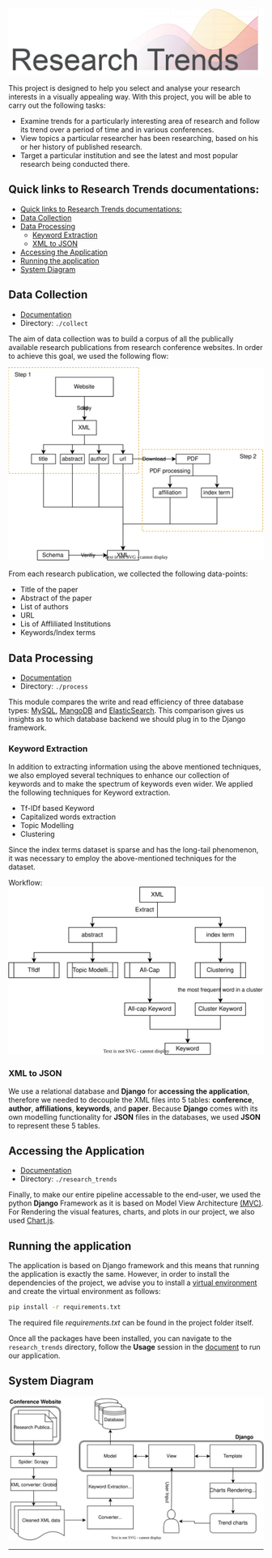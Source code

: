 ![Research Trends](./static/banner.jpg)

This project is designed to help you select and analyse your research interests in a visually appealing way. With this project, you will be able to carry out the following tasks:
- Examine trends for a particularly interesting area of research and follow its trend over a period of time and in various conferences. 
- View topics a particular researcher has been researching, based on his or her history of published research.
- Target a particular institution and see the latest and most popular research being conducted there.

## Quick links to Research Trends documentations:

- [Quick links to Research Trends documentations:](#quick-links-to-research-trends-documentations)
- [Data Collection](#data-collection)
- [Data Processing](#data-processing)
  - [Keyword Extraction](#keyword-extraction)
  - [XML to JSON](#xml-to-json)
- [Accessing the Application](#accessing-the-application)
- [Running the application](#running-the-application)
- [System Diagram](#system-diagram)

## Data Collection 

- [Documentation](collect/README.md)
- Directory: `./collect`

The aim of data collection was to build a corpus of all the publically available research publications from research conference websites. In order to achieve this goal, we used the following flow:

![](static/collect%20diagram.svg)

From each research publication, we collected the following data-points:
- Title of the paper
- Abstract of the paper 
- List of authors 
- URL
- Lis of Affliliated Institutions 
- Keywords/Index terms 


## Data Processing 
- [Documentation](process/README.md)
- Directory: `./process`

This module compares the write and read efficiency of three database types: [MySQL](https://www.mysql.com/), [MangoDB](https://www.mongodb.com/) and [ElasticSearch](https://www.elastic.co/). This comparison gives us insights as to which database backend we should plug in to the Django framework.

### Keyword Extraction 
In addition to extracting information using the above mentioned techniques, we also employed several techniques to enhance our collection of keywords and to make the spectrum of keywords even wider. We applied the following techniques for Keyword extraction.
- Tf-IDf based Keyword
- Capitalized words extraction
- Topic Modelling
- Clustering

Since the index terms dataset is sparse and has the long-tail phenomenon, it was necessary to employ the above-mentioned techniques for the dataset. 

Workflow:
![](static/keyward%20extraction.svg)

### XML to JSON 

We use a relational database and **Django** for **accessing the application**, therefore we needed to decouple the XML files into 5 tables: **conference**, **author**, **affiliations**, **keywords**, and **paper**. 
Because **Django** comes with its own modelling functionality for **JSON** files in the databases, we used **JSON** to represent these 5 tables. 


## Accessing the Application 

- [Documentation](research_trends/README.md)
- Directory: `./research_trends`
  
Finally, to make our entire pipeline accessable to the end-user, we used the python **Django** Framework as it is based on Model View Architecture [(MVC)](https://en.wikipedia.org/wiki/Model%E2%80%93view%E2%80%93controller). For Rendering the visual features, charts, and plots in our project, we also used [Chart.js](https://www.chartjs.org/).


## Running the application
The application is based on Django framework and this means that running the application is exactly the same. However, in order to install the dependencies of the project, we advise you to install a [virtual environment](https://docs.python.org/3/library/venv.html) and create the virtual environment as follows:
```bash
pip install -r requirements.txt
```
The required file _requirements.txt_ can be found in the project folder itself.

Once all the packages have been installed, you can navigate to the `research_trends` directory, follow the **Usage** session in the [document](./research_trends/README.md) to run our application. 

## System Diagram

![system](./static/system_diagram.svg)

---
